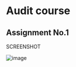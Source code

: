 # Audit course 
## Assignment No.1

SCREENSHOT

![image](https://user-images.githubusercontent.com/87146240/132131993-22735aa9-e230-4771-91dc-e209fc882c1e.png)
